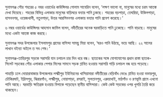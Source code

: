সুনামগঞ্জ পৌর শহরের ৫ নম্বর ওয়ার্ডের কাউন্সিলর গোলাম সাবেরিন বলেন, ‘লক্ষণ ভালো না, মানুষের মধ্যে চরম আতঙ্ক দেখা দিয়েছে। শহরের বিভিন্ন এলাকার মানুষের বাড়িঘরে বন্যার পানি ঢুকছে। শহরের বড়পাড়া, তেঘরিয়া, উকিলপাড়া, হাসননগর, ওয়েজখালী, নতুনপাড়া, উত্তর আরপিননগর এলাকায় বন্যার পানি প্রবেশ করেছে।’

৬ নম্বর ওয়ার্ডের কাউন্সিলর আহসান জামিল বলেন, নদীতীরের অনেক ঘরবাড়িতে পানি ঢুকেছে। পানি বাড়ছে। মানুষের মধ্যে একটা আতঙ্ক কাজ করছে।

সুনামগঞ্জ সদর উপজেলার ইসলামপুর গ্রামের বাসিন্দা সামছু মিয়া বলেন, ‘ঘরও পানি উঠছে, ভয়ে আছি। ২২ সালের লাখান বইন্যা অইলে ত সব শেষ।’

সুনামগঞ্জ-তাহিরপুর সড়কে সরাসরি যান চলাচল চার দিন ধরে বন্ধ। ছাতকের সঙ্গে যোগাযোগের প্রধান রাস্তা ছাতক-সিলেট সড়কের পৌর এলাকার পেপার মিলের সামনে সড়ক প্লাবিত হওয়ায় সরাসরি গাড়ি চলাচল বন্ধ হয়ে পড়েছে।

পাহাড়ি ঢলে দোয়ারাবাজার উপজেলার লক্ষ্মীপুর ইউনিয়নের খাসিয়ামারা নদীতীরের বেড়িবাঁধ ভেঙে প্লাবিত হওয়া বক্তারপুর, চৌকিরঘাট, ইদ্রিসপুর, ঝিরারগাঁও, লক্ষ্মীপুর, নোয়াপাড়া, রসরাই, সুলতানপুর, এরুয়াখাই, মাঠগাঁও ও রণভূমি গ্রামে এখনো পানি আছে। ঘরবাড়ি ক্ষতিগ্রস্ত হওয়ায় বিপাকে পড়েছেন স্থানীয় বাসিন্দারা। কেউ কেউ সড়কের ওপর খুপরি তৈরি করে থাকছেন।
